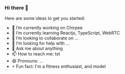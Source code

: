 ### Hi there 👋


Here are some ideas to get you started:

- 🔭 I’m currently working on Chirpee
- 🌱 I’m currently learning Reactjs, TypeScript, WebRTC
- 👯 I’m looking to collaborate on ...
- 🤔 I’m looking for help with ...
- 💬 Ask me about anything
- 📫 How to reach me: tst
- 😄 Pronouns: ...
- ⚡ Fun fact: I'm a fitness enthusiast, and model

